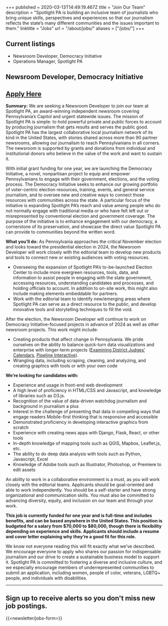 +++
published = 2020-03-13T14:49:19.467Z
title = "Join Our Team"
description = "Spotlight PA is building an inclusive team of journalists who bring unique skills, perspectives and experiences so that our journalism reflects the state’s many different communities and the issues important to them."
linktitle = "Jobs"
url = "/about/jobs/"
aliases = ["/jobs/"]
+++
## Current listings

* Newsroom Developer, Democracy Initiative
* Operations Manager, Spotlight PA

## Newsroom Developer, **Democracy Initiative**

## <a href="https://us62e2.dayforcehcm.com/CandidatePortal/en-US/philainquirer/Posting/View/613">Apply Here</a>

**Summary:** We are seeking a Newsroom Developer to join our team at Spotlight PA, an award-winning independent newsroom covering Pennsylvania’s Capitol and urgent statewide issues. The mission of Spotlight PA is simple: to hold powerful private and public forces to account by producing journalism that gets results and serves the public good. Spotlight PA has the largest collaborative local journalism network of its kind in the United States, with stories shared across more than 90 partner newsrooms, allowing our journalism to reach Pennsylvanians in all corners. The newsroom is supported by grants and donations from individual and institutional donors who believe in the value of the work and want to sustain it. 

With initial grant funding for one year, we are launching the Democracy Initiative, a novel, nonpartisan project to equip and empower Pennsylvanians to engage with their government, elections, and the voting process. The Democracy Initiative seeks to enhance our growing portfolio of voter-centric election resources, training, events, and general service journalism, and to oversee new and creative ways to connect those resources with communities across the state. A particular focus of the initiative is expanding Spotlight PA’s reach and value among people who do not normally engage with traditional media or who have felt left out or misrepresented by conventional election and government coverage. The purpose of the initiative is to enhance engagement with our democracy, a cornerstone of its preservation, and showcase the direct value Spotlight PA can provide to communities beyond the written word.

**What you’ll do:** As Pennsylvania approaches the critical November election and looks toward the presidential election in 2024, the Newsroom Developer will work closely with the editorial team to develop new products and tools to connect new or existing audiences with voting resources. 

* Overseeing the expansion of Spotlight PA’s to-be-launched Election Center to include more evergreen resources, tools, data, and information to assist people in engaging with the state government, accessing resources, understanding candidates and processes, and holding officials to account. In addition to on-site work, this might also include making elements embeddable for partners.
* Work with the editorial team to identify new/emerging areas where Spotlight PA can serve as a direct resource to the public, and develop innovative tools and storytelling techniques to fill the void.

After the election, the Newsroom Developer will continue to work on Democracy Initiative-focused projects in advance of 2024 as well as other newsroom projects. This work might include:

* Creating products that affect change in Pennsylvania. We pride ourselves on the ability to balance quick-turn data visualizations and enterprise with longer-term projects ([Examining District Judges’ Calendars](https://www.spotlightpa.org/news/2020/12/pa-district-judge-lookup-county-caseloads-workloads-investigation-spotlight-pa-pennlive/), [Pipeline Interactive](https://www.spotlightpa.org/news/2020/10/mariner-east-pipeline-interactive-map-explore/)).
* Wrangling data, including scraping, cleaning, and analyzing, and creating graphics with tools or with your own code

**We’re looking for candidates with:**

* Experience and usage in front-end web development
* A high level of proficiency in HTML/CSS and Javascript, and knowledge of libraries such as D3.js.
* Recognition of the value of data-driven watchdog journalism and background in journalism a plus
* Interest in the challenge of presenting that data in compelling ways that engage readers Mobile-first thinking that is responsive and accessible
* Demonstrated proficiency in developing interactive graphics from scratch
* Experience with creating news apps with Django, Flask, React, or other tools
* In-depth knowledge of mapping tools such as QGIS, Mapbox, Leaflet.js, etc.
* The ability to do deep data analysis with tools such as Python, Javascript, Excel 
* Knowledge of Adobe tools such as Illustrator, Photoshop, or Premiere to edit assets

An ability to work in a collaborative environment is a must, as you will work closely with the editorial teams. Applicants should be goal-oriented and able to work independently. You should be a self-starter and have strong organizational and communication skills. You must also be committed to advancing diversity, equity, and inclusion on our team and through your work. 

**This job is currently funded for one year and is full-time and includes benefits, and can be based anywhere in the United States. This position is budgeted for a salary from $70,000 to $80,000, though there is flexibility depending on experience and skills. Applicants should include a resume and cover letter explaining why they’re a good fit for this role.** 

We know not everyone reading this will fit exactly what we’ve described. We encourage everyone to apply who shares our passion for indispensable journalism and our drive to create a sustainable business model to support it. Spotlight PA is committed to fostering a diverse and inclusive culture, and we especially encourage members of underrepresented communities to submit an application, including women, people of color, veterans, LGBTQ+ people, and individuals with disabilities.

<hr>

## Sign up to receive alerts so you don't miss new job postings.

{{<newsletter/jobs-form>}}